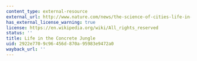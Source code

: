 ```yaml
---
content_type: external-resource
external_url: http://www.nature.com/news/the-science-of-cities-life-in-the-concrete-jungle-1.11862
has_external_license_warning: true
license: https://en.wikipedia.org/wiki/All_rights_reserved
status: ''
title: Life in the Concrete Jungle
uid: 2922e770-9c96-456d-870a-95983e9472a0
wayback_url: ''
---
```

